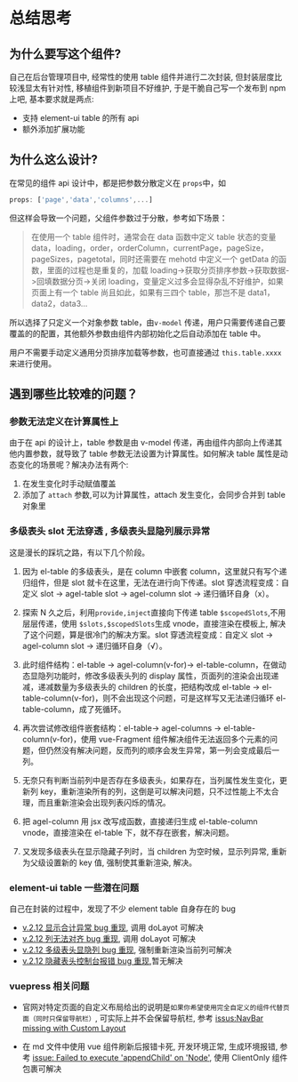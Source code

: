 # 总结思考

## 为什么要写这个组件?

自己在后台管理项目中, 经常性的使用 table 组件并进行二次封装, 但封装层度比较浅显太有针对性, 移植组件到新项目不好维护, 于是干脆自己写一个发布到 npm 上吧, 基本要求就是两点:

- 支持 element-ui table 的所有 api
- 额外添加扩展功能

## 为什么这么设计?

在常见的组件 api 设计中，都是把参数分散定义在 `props`中，如

```js
props: ['page','data','columns',...]
```

但这样会导致一个问题，父组件参数过于分散，参考如下场景：

> 在使用一个 table 组件时，通常会在 data 函数中定义 table 状态的变量 data，loading，order，orderColumn，currentPage，pageSize，pageSizes，pagetotal，同时还需要在 mehotd 中定义一个 getData 的函数，里面的过程也是重复的，加载 loading->获取分页排序参数->获取数据->回填数据分页->关闭 loading，变量定义过多会显得杂乱不好维护，如果页面上有一个 table 尚且如此，如果有三四个 table，那岂不是 data1，data2，data3...

所以选择了只定义一个对象参数 table，由`v-model` 传递，用户只需要传递自己要覆盖的的配置，其他额外参数由组件内部初始化之后自动添加在 table 中。

用户不需要手动定义通用分页排序加载等参数，也可直接通过 `this.table.xxxx` 来进行使用。

## 遇到哪些比较难的问题？

### 参数无法定义在计算属性上

由于在 api 的设计上，table 参数是由 v-model 传递，再由组件内部向上传递其他内置参数，就导致了 table 参数无法设置为计算属性。如何解决 table 属性是动态变化的场景呢？解决办法有两个:

1. 在发生变化时手动赋值覆盖
2. 添加了 `attach` 参数,可以为计算属性，attach 发生变化，会同步合并到 table 对象里

### 多级表头 slot 无法穿透 , 多级表头显隐列展示异常

这是漫长的踩坑之路，有以下几个阶段。

1. 因为 el-table 的多级表头，是在 column 中嵌套 column，这里就只有写个递归组件，但是 slot 就卡在这里，无法在进行向下传递。slot 穿透流程变成：自定义 slot -> agel-table slot -> agel-column slot -> 递归循环自身（x）。

2. 探索 N 久之后，利用`provide,inject`直接向下传递 table `$scopedSlots`,不用层层传递，使用 `$slots,$scopedSlots`生成 vnode，直接渲染在模板上, 解决了这个问题，算是很冷门的解决方案。slot 穿透流程变成：自定义 slot -> agel-column slot -> 递归循环自身（√）。

3. 此时组件结构：el-table -> agel-column(v-for)-> el-table-column，在做动态显隐列功能时，修改多级表头列的 display 属性，页面列的渲染会出现递减，递减数量为多级表头的 children 的长度，把结构改成 el-table -> el-table-column(v-for)，则不会出现这个问题，可是这样写又无法递归循环 el-table-column，成了死循环。

4. 再次尝试修改组件嵌套结构：el-table-> agel-columns -> el-table-column(v-for)，使用 vue-Fragment 组件解决组件无法返回多个元素的问题，但仍然没有解决问题，反而列的顺序会发生异常，第一列会变成最后一列。

5. 无奈只有判断当前列中是否存在多级表头，如果存在，当列属性发生变化，更新列 key，重新渲染所有的列，这倒是可以解决问题，只不过性能上不太合理，而且重新渲染会出现列表闪烁的情况。

6. 把 agel-column 用 jsx 改写成函数，直接递归生成 el-table-column vnode，直接渲染在 el-table 下，就不存在嵌套，解决问题。

7. 又发现多级表头在显示隐藏子列时，当 children 为空时候，显示列异常, 重新为父级设置新的 key 值, 强制使其重新渲染, 解决。

### element-ui table 一些潜在问题

自己在封装的过程中，发现了不少 element table 自身存在的 bug

- [v.2.12 显示合计异常 bug 重现](https://codepen.io/agrass-github/pen/ExxjXVO), 调用 doLayot 可解决
- [v.2.12 列无法对齐 bug 重现](https://codepen.io/agrass-github/pen/BaaNRae), 调用 doLayot 可解决
- [v.2.12 多级表头显隐列 bug 重现](https://codepen.io/agrass-github/pen/eYYBBPX), 强制重新渲染当前列可解决
- [v.2.12 隐藏表头控制台报错 bug 重现](https://codepen.io/agrass-github/pen/zYYowvm),暂无解决

### vuepress 相关问题

- 官网对特定页面的自定义布局给出的说明是`如果你希望使用完全自定义的组件代替页面（同时只保留导航栏）`, 可实际上并不会保留导航栏, 参考 [issus:NavBar missing with Custom Layout](https://github.com/vuejs/vuepress/issues/1469)

- 在 md 文件中使用 vue 组件刷新后报错卡死, 开发环境正常, 生成环境报错, 参考 [issue: Failed to execute 'appendChild' on 'Node'](https://github.com/vuejs/vuepress/issues/1692), 使用 ClientOnly 组件包裹可解决

